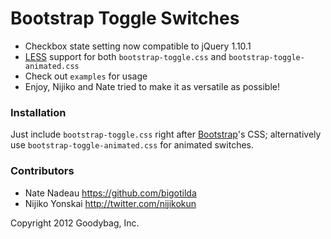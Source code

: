 Bootstrap Toggle Switches
=========================

* Checkbox state setting now compatible to jQuery 1.10.1
* [LESS](http://lesscss.org) support for both `bootstrap-toggle.css` and `bootstrap-toggle-animated.css`
* Check out `examples` for usage
* Enjoy, Nijiko and Nate tried to make it as versatile as possible!

### Installation

Just include `bootstrap-toggle.css` right after [Bootstrap](http://twitter.github.com/bootstrap)'s CSS;
alternatively use `bootstrap-toggle-animated.css` for animated switches.

### Contributors

* Nate Nadeau <https://github.com/bigotilda>
* Nijiko Yonskai <http://twitter.com/nijikokun>


Copyright 2012 Goodybag, Inc.
